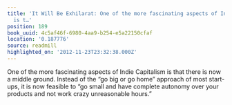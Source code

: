 ```yaml
---
title: 'It Will Be Exhilarat: One of the more fascinating aspects of Indie Capitalism
  is t…'
position: 189
book_uuid: 4c5af46f-6980-4aa9-b254-e5a22150cfaf
location: '0.187776'
source: readmill
highlighted_on: '2012-11-23T23:32:38.000Z'
---
```


One of the more fascinating aspects of Indie Capitalism is that there is now a middle ground. Instead of the “go big or go home” approach of most start-ups, it is now feasible to “go small and have complete autonomy over your products and not work crazy unreasonable hours.”